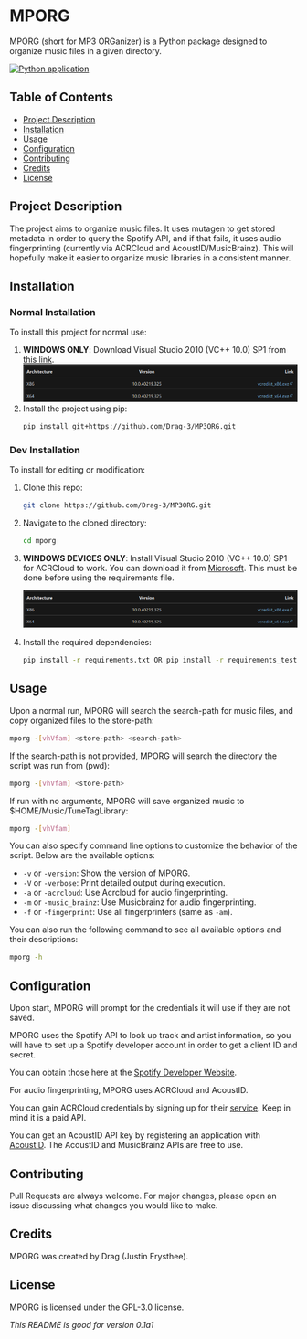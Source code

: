 # MPORG

MPORG (short for MP3 ORGanizer) is a Python package designed to organize music files in a given directory.

[![Python application](https://github.com/Drag-3/MP3ORG/actions/workflows/python-app.yml/badge.svg)](https://github.com/Drag-3/MP3ORG/actions/workflows/python-app.yml)
## Table of Contents
- [Project Description](#project-description)
- [Installation](#installation)
- [Usage](#usage)
- [Configuration](#configuration)
- [Contributing](#contributing)
- [Credits](#credits)
- [License](#license)

## Project Description
The project aims to organize music files. It uses mutagen to get stored metadata in order to query the Spotify API, and if that fails, it uses audio fingerprinting (currently via ACRCloud and AcoustID/MusicBrainz). This will hopefully make it easier to organize music libraries in a consistent manner.

## Installation
### Normal Installation
To install this project for normal use:
1. **WINDOWS ONLY**: Download Visual Studio 2010 (VC++ 10.0) SP1 from [this link](https://learn.microsoft.com/en-US/cpp/windows/latest-supported-vc-redist?view=msvc-170#visual-studio-2010-vc-100-sp1-no-longer-supported).
   ![img_1.png](img_1.png)
2. Install the project using pip:
   ```bash
   pip install git+https://github.com/Drag-3/MP3ORG.git
   ```
### Dev Installation
To install for editing or modification:
1. Clone this repo:
   
   ```bash
   git clone https://github.com/Drag-3/MP3ORG.git
   ```
2. Navigate to the cloned directory:
   
   ```bash
   cd mporg
   ```
3. **WINDOWS DEVICES ONLY**: Install Visual Studio 2010 (VC++ 10.0) SP1 for ACRCloud to work. You can download it from [Microsoft](https://learn.microsoft.com/en-US/cpp/windows/latest-supported-vc-redist?view=msvc-170#visual-studio-2010-vc-100-sp1-no-longer-supported). This must be done before using the requirements file.
   
   ![img.png](img_1.png)
4. Install the required dependencies:
   
   ```bash
   pip install -r requirements.txt OR pip install -r requirements_tests.txt
   ```
   
## Usage
Upon a normal run, MPORG will search the search-path for music files, and copy organized files to the store-path:
```bash
mporg -[vhVfam] <store-path> <search-path>
```
If the search-path is not provided, MPORG will search the directory the script was run from (pwd):
```bash
mporg -[vhVfam] <store-path>
```
If run with no arguments, MPORG will save organized music to $HOME/Music/TuneTagLibrary:
```bash
mporg -[vhVfam]
```

You can also specify command line options to customize the behavior of the script.
Below are the available options:
- `-v` or `-version`: Show the version of MPORG.
- `-V` or `-verbose`: Print detailed output during execution.
- `-a` or `-acrcloud`: Use Acrcloud for audio fingerprinting.
- `-m` or `-music_brainz`: Use Musicbrainz for audio fingerprinting.
- `-f` or `-fingerprint`: Use all fingerprinters (same as `-am`).

You can also run the following command to see all available options and their descriptions:
```bash
mporg -h
```

## Configuration
Upon start, MPORG will prompt for the credentials it will use if they are not saved.

MPORG uses the Spotify API to look up track and artist information, so you will have to set up a Spotify developer account in order to get a client ID and secret.

You can obtain those here at the [Spotify Developer Website](https://developer.spotify.com/).

For audio fingerprinting, MPORG uses ACRCloud and AcoustID.

You can gain ACRCloud credentials by signing up for their [service](https://console.acrcloud.com). Keep in mind it is a paid API.

You can get an AcoustID API key by registering an application with [AcoustID](https://acoustid.org/new-application). The AcoustID and MusicBrainz APIs are free to use.

## Contributing
Pull Requests are always welcome. For major changes, please open an issue discussing what changes you would like to make.

## Credits
MPORG was created by Drag (Justin Erysthee).

## License
MPORG is licensed under the GPL-3.0 license.


*This README is good for version 0.1a1*

